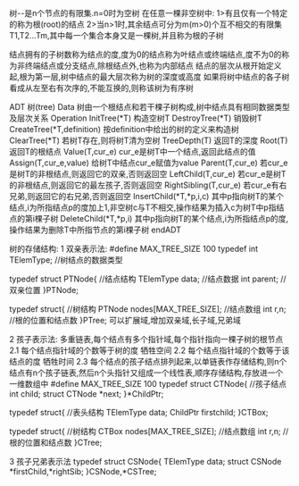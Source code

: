 树--是n个节点的有限集.n=0时为空树
在任意一棵非空树中:
1>有且仅有一个特定的称为根(root)的结点
2>当n>1时,其余结点可分为m(m>0)个互不相交的有限集T1,T2...Tm,其中每一个集合本身又是一棵树,并且称为根的子树

结点拥有的子树数称为结点的度,度为0的结点称为叶结点或终端结点,度不为0的称为非终端结点或分支结点,除根结点外,也称为内部结点
结点的层次从根开始定义起,根为第一层,树中结点的最大层次称为树的深度或高度
如果将树中结点的各子树看成从左至右有次序的,不能互换的,则称该树为有序树

ADT 树(tree)
Data
    树由一个根结点和若干棵子树构成,树中结点具有相同数据类型及层次关系
Operation
    InitTree(*T)                构造空树T
    DestroyTree(*T)             销毁树T
    CreateTree(*T,definition)   按definition中给出的树的定义来构造树
    ClearTree(*T)               若树T存在,则将树T清为空树
    TreeDepth(T)                返回T的深度
    Root(T)                     返回T的根结点
    Value(T,cur_e)              cur_e是树T中一个结点,返回此结点的值
    Assign(T,cur_e,value)       给树T中结点cur_e赋值为value
    Parent(T,cur_e)             若cur_e是树T的非根结点,则返回它的双亲,否则返回空
    LeftChild(T,cur_e)          若cur_e是树T的非根结点,则返回它的最左孩子,否则返回空
    RightSibling(T,cur_e)       若cur_e有右兄弟,则返回它的右兄弟,否则返回空
    InsertChild(*T,*p,i,c)      其中p指向树T的某个结点,i为所指结点p的度加上1,非空树c与T不相交,操作结果为插入c为树T中p指结点的第i棵子树
    DeleteChild(*T,*p,i)        其中p指向树T的某个结点,i为所指结点p的度,操作结果为删除T中所指节点的第i棵子树
endADT

树的存储结构:
1 双亲表示法:
#define MAX_TREE_SIZE 100
typedef int TElemType;  //树结点的数据类型

typedef struct PTNode{   //结点结构
    TElemType data;     //结点数据
    int parent;         //双亲位置
}PTNode;

typedef struct{                     //树结构
    PTNode nodes[MAX_TREE_SIZE];    //结点数组
    int r,n;                        //根的位置和结点数
}PTree;
可以扩展域,增加双亲域,长子域,兄弟域

2 孩子表示法:
多重链表,每个结点有多个指针域,每个指针指向一棵子树的根节点
2.1 每个结点指针域的个数等于树的度         牺牲空间
2.2 每个结点指针域的个数等于该结点的度      牺牲时间
2.3 每个结点的孩子结点排列起来,以单链表作存储结构,则n个结点有n个孩子链表,然后n个头指针又组成一个线性表,顺序存储结构,存放进一个一维数组中
#define MAX_TREE_SIZE 100
typedef struct CTNode{      //孩子结点
    int child;
    struct CTNode *next;
}*ChildPtr;

typedef struct{             //表头结构
    TElemType data;
    ChildPtr firstchild;
}CTBox;

typedef struct{                 //树结构
    CTBox nodes[MAX_TREE_SIZE]; //结点数组
    int r,n;                    //根的位置和结点数
}CTree;

3 孩子兄弟表示法
typedef struct CSNode{
    TElemType data;
    struct CSNode *firstChild,*rightSib;
}CSNode,*CSTree;



































